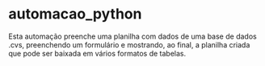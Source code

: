 # automacao_python
Esta automação preenche uma planilha com dados de uma base de dados .cvs, preenchendo um formulário e mostrando, ao final, a planilha criada que pode ser baixada em vários formatos de tabelas.
